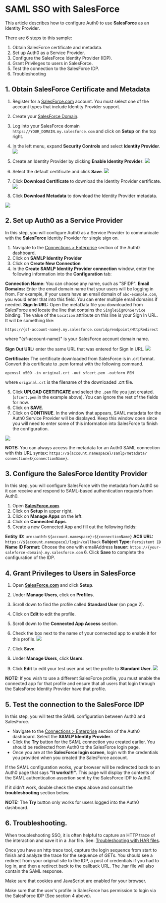 # SAML SSO with SalesForce

This article describes how to configure Auth0 to use **SalesForce** as an Identity Provider.

There are 6 steps to this sample:

1. Obtain SalesForce certificate and metadata.
2. Set up Auth0 as a Service Provider.
3. Configure the SalesForce Identity Provider (IDP).
4. Grant Privileges to users in SalesForce.
5. Test the connection to the SalesForce IDP.
6. Troubleshooting

## 1. Obtain SalesForce Certificate and Metadata

1. Register for a [SalesForce.com](http://SalesForce.com) account. You must select one of the account types that include Identity Provider support.
2. Create your [SalesForce Domain](https://help.salesforce.com/apex/HTViewHelpDoc?id=domain_name_setup.htm&language=en_US).
2. Log into your SalesForce domain `https://YOUR_DOMAIN.my.salesforce.com` and click on **Setup** on the top right.
4. In the left menu, expand **Security Controls** and select **Identity Provider**.
 ![](/media/articles/saml/identity-providers/salesforce/salesforceidp-1.png)

5. Create an Identity Provider by clicking **Enable Identity Provider**.
 ![](/media/articles/saml/identity-providers/salesforce/salesforceidp-2.png)

6. Select the default certificate and click **Save**.
 ![](/media/articles/saml/identity-providers/salesforce/salesforceidp-3.png)

7. Click **Download Certificate** to download the Identity Provider certificate.
 ![](/media/articles/saml/identity-providers/salesforce/salesforceidp-4.png)

8. Click **Download Metadata** to download the Identity Provider metadata.

 ![](/media/articles/saml/identity-providers/salesforce/salesforceidp-5.png)

## 2. Set up Auth0 as a Service Provider

In this step, you will configure Auth0 as a Service Provider to communicate with the **SalesForce** Identity Provider for single sign on.

1. Navigate to the [Connections > Enterprise](${uiURL}/#/connections/enterprise) section of the Auth0 dashboard.
2. Click on **SAMLP Identity Provider**
3. Click on **Create New Connection**
4. In the **Create SAMLP Identity Provider connection** window, enter the following information into the **Configuration** tab:

  **Connection Name:** You can choose any name, such as "SFIDP".
  **Email Domains:** Enter the email domain name that your users will be logging in from. For example, if your users have an email domain of `abc-example.com`, you would enter that into this field. You can enter multiple email domains if needed.
  **Sign In URL:** Open the metaData file you downloaded from SalesForce and locate the line that contains the `SingleSignOnService` binding. The value of the `Location` attribute on this line is your Sign In URL. It will be something like:

  `https://{sf-account-name}.my.salesforce.com/idp/endpoint/HttpRedirect`

  where "{sf-account-name}" is your SalesForce account domain name.

  **Sign Out URL:** enter the same URL that was entered for Sign In URL.
  ![](/media/articles/saml/identity-providers/salesforce/salesforceidp-6.png)

  **Certificate:**  The certificate downloaded from SalesForce is in .crt format. Convert this certificate to .pem format with the following command.

  `openssl x509 -in original.crt -out sfcert.pem -outform PEM`

  where `original.crt` is the filename of the downloaded .crt file.

5. Click **UPLOAD CERTIFICATE**  and select the `.pem` file you just created. (`sfcert.pem` in the example above). You can ignore the rest of the fields for now.
6. Click on **SAVE**.
7. Click on **CONTINUE**. In the window that appears, SAML metadata for the Auth0 Service Provider will be displayed. Keep this window open since you will need to enter some of this information into SalesForce to finish the configuration.

  ![](/media/articles/saml/identity-providers/salesforce/salesforceidp-7.png)

**NOTE:** You can always access the metadata for an Auth0 SAML connection with this URL syntax: `https://${account.namespace}/samlp/metadata?connection=${connectionName}`.

## 3. Configure the SalesForce Identity Provider

In this step, you will configure SalesForce with the metadata from Auth0 so it can receive and respond to SAML-based authentication requests from Auth0.

1. Open **[SalesForce.com](http://salesforce.com)**.
2. Click on **Setup** in upper right.
3. Click on **Manage Apps**  on the left.
4. Click on **Connected Apps**.
5. Create a new Connected App and fill out the following fields:

  **Entity ID:** `urn:auth0:${account.namespace}:${connectionName}`
  **ACS URL:** `https://${account.namespace}/login/callback`
  **Subject Type:** `Persistent ID`
  **Name ID Format:** Choose the one with emailAddress
  **Issuer:** `https://{your-saleforce-domain}.my.salesforce.com`
6. Click **Save** to complete the configuration of the IDP.

## 4. Grant Privileges to Users in SalesForce

1. Open **[SalesForce.com](http://salesforce.com)** and click **Setup**.
2. Under **Manage Users**, click on **Profiles**.
3. Scroll down to find the profile called **Standard User** (on page 2).
4. Click on **Edit** to edit the profile.
5. Scroll down to the **Connected App Access** section.
6. Check the box next to the name of your connected app to enable it for this profile.
  ![](/media/articles/saml/identity-providers/salesforce/salesforceidp-9.png)

7. Click **Save**.
8. Under **Manage Users**, click **Users**.
9. Click **Edit** to edit your test user and set the profile to **Standard User**.
  ![](/media/articles/saml/identity-providers/salesforce/salesforceidp-10.png)

**NOTE:** If you wish to use a different SalesForce profile, you must enable the connected app for that profile and ensure that all users that login through the SalesForce Identity Provider have that profile.

## 5. Test the connection to the SalesForce IDP

In this step, you will test the SAML configuration between Auth0 and SalesForce.

* Navigate to the [Connections > Enterprise](${uiURL}/#/connections/enterprise) section of the Auth0 dashboard. Select the **SAMLP Identity Provider**.
* Click the **Try** button for the SAML connection you created earlier. You should be redirected from Auth0 to the SalesForce login page.
* Once you are at the **SalesForce login screen**, login with the credentials you provided when you created the SalesForce account.

If the SAML configuration works, your browser will be redirected back to an Auth0 page that says **"It works!!!"**. This page will display the contents of the SAML authentication assertion sent by the SalesForce IDP to Auth0.

If it didn't work, double check the steps above and consult the **troubleshooting** section below.

**NOTE:** The **Try** button only works for users logged into the Auth0 dashboard.

## 6. Troubleshooting.

When troubleshooting SSO, it is often helpful to capture an HTTP trace of the interaction and save it in a .har file. See: [Troubleshooting with HAR files](/har).

Once you have an http trace tool, capture the login sequence from start to finish and analyze the trace for the sequence of *GET*s. You should see a redirect from your original site to the IDP, a post of credentials if you had to log in, and then a redirect back to the callback URL. The .har file will also contain the SAML response.

Make sure that cookies and JavaScript are enabled for your browser.

Make sure that the user's profile in SalesForce has permission to login via the SalesForce IDP (See section 4 above).
